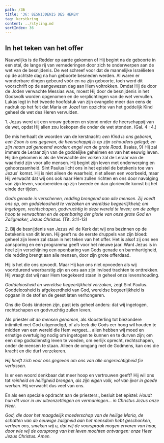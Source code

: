 ```yaml
---
path: /36
title: '36: BESNIJDENIS DES HEREN'
tag: kerstkring
content: ../styling.md
sortIndex: 36
---
```


## In het teken van het offer

Nauwelijks is de Redder op aarde gekomen of Hij begint na de geboorte in een stal, de lange rij van vernederingen door zich te onderwerpen aan de wet van de besnijdenis. De wet schreef voor dat de mannelijke Israëlieten op de achtste dag na hun geboorte besneden werden. Al waren er wonderbare dingen gebeurd vóór en na zijn geboorte, toch werd dit voorschrift op de aangewezen dag aan Hem voltrokken. Omdat Hij de door de Joden verwachte Messias was, moest Hij door de besnijdenis in het Godsvolk worden opgenomen en de verplichtingen van de wet vervullen. Lukas legt in het tweede hoofdstuk van zijn evangelie meer dan eens de nadruk op het feit dat Maria en Jozef ten opzichte van het goddelijk Kind geheel de wet des Heren vervulden.

1\. Jezus werd uit een vrouw geboren en stond onder de heerschappij van de wet, opdat Hij allen zou loskopen die onder de wet stonden. (Gal. 4 : 4.)

De mis herhaalt de woorden van de kerstnacht: _een Kind is ons geboren, een Zoon is ons gegeven, de heerschappij is op zijn schouders gelegd; en zijn naam zal genoemd worden: engel van de grote Raad_. (Isaias, 9) Hij zal immers de Leraar zijn van de goddelijke geheimen en van het eeuwig leven. Hij die gekomen is als de Verwachte der volken zal de Leraar van de waarheid zijn voor alle mensen. Hij begint zijn leven met onderwerping en gehoorzaamheid. Sint Paulus licht ons in het epistel de betekenis toe van Jezus' komst. Hij is niet alleen de waarheid, niet alleen een voorbeeld, maar Hij verwacht dat wij ons ook naar Hem zullen richten en ons door navolging van zijn leven, voorbereiden op zijn tweede en dan glorievolle komst bij het einde der tijden.

_Gods genade is verschenen, redding brengend aan alle mensen. Zij voedt ons op, om goddeloosheid te verzaken en wereldse begeerlijkheid; om ingetogen, rechtschapen, godvruchtig in deze wereld te leven; om de zalige hoop te verwachten en de openbaring der glorie van onze grote God en Zaligmaker, Jezus Christus._ (Tit. 3:11-13)

2\. Bij de besnijdenis van Jezus wil de Kerk dat wij ons bezinnen op de betekenis van dit leven. Hij geeft nu de eerste druppels van zijn bloed: geheel zijn leven zal staan in het teken van het offer. Het is alsof zij ons een aansporing en een programma geeft voor het nieuwe jaar. Want Jezus is in heel zijn verschijning een openbaring van Gods genade en barmhartigheid, die redding brengt aan alle mensen, door zijn grote offerdaad.

Hij is het die ons opvoedt. Maar Hij kan ons niet opvoeden als wij voortdurend weerbarstig zijn en ons aan zijn invloed trachten te onttrekken. Hij vraagt dat wij naar Hem toegekeerd staan in geheel onze levenshouding.

_Goddeloosheid en wereldse begeerlijkheid verzaken,_ zegt Sint Paulus. Goddeloosheid is afgekeerdheid van God, wereldse begeerlijkheid is opgaan in de stof en de geest laten verhongeren.

Ons die Gods kinderen zijn, past iets geheel anders: dat wij ingetogen, rechtschapen en godvruchtig zullen leven.

Als priester _uit de mensen genomen_, als kloosterling tot biezondere intimiteit met God uitgenodigd, of als leek die Gods eer hoog wil houden te midden van een wereld die Hem vergeet... allen hebben wij moed en ernstige overtuiging nodig om ingetogen te kunnen en te durven zijn; om een diep godsdienstig leven te voeden, om eerlijk oprecht, rechtschapen, onder de mensen te staan. Alleen de omgang met de Godmens, kan ons die kracht en die durf verzekeren.

_Hij heeft zich voor ons gegeven om ons van alle ongerechtigheid fie verlossen._

Is er een woord denkbaar dat meer hoop en vertrouwen geeft? Hij wil ons tot _reinheid en heiligheid brengen_, _als zijn eigen volk, vol van ijver in goede werken_. Hij verwacht dus veel van ons.

En als een speciale opdracht aan de priesters:, besluit bet epistel: _Houdt hun dit voor in uw uiteenzettingen en vermaningen... in Christus Jezus onze Heer._

_God, die door het maagdelijk moederschap van de heilige Maria, de schatten van de eeuwige zaligheid aan het mensdom hebt geschonken, verleen ons, smeken wij u, dat wij de voorspraak mogen ervaren van haar, door wie wij de oorsprong van het leven mochten ontvangen: onze Heer Jezus Christus. Amen._
